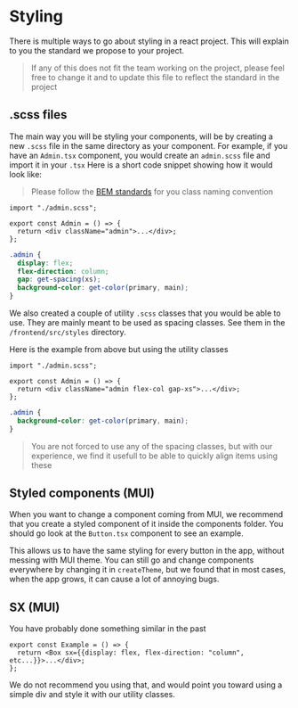 # Styling

There is multiple ways to go about styling in a react project.
This will explain to you the standard we propose to your project.

> If any of this does not fit the team working on the project, please feel free to change it and to update this file to reflect the standard in the project

## .scss files

The main way you will be styling your components, will be by creating a new `.scss` file in the same directory as your component.
For example, if you have an `Admin.tsx` component, you would create an `admin.scss` file and import it in your `.tsx`
Here is a short code snippet showing how it would look like:

> Please follow the [BEM standards](https://getbem.com/naming/) for you class naming convention

```tsx
import "./admin.scss";

export const Admin = () => {
  return <div className="admin">...</div>;
};
```

```scss
.admin {
  display: flex;
  flex-direction: column;
  gap: get-spacing(xs);
  background-color: get-color(primary, main);
}
```

We also created a couple of utility `.scss` classes that you would be able to use.
They are mainly meant to be used as spacing classes.
See them in the `/frontend/src/styles` directory.

Here is the example from above but using the utility classes

```tsx
import "./admin.scss";

export const Admin = () => {
  return <div className="admin flex-col gap-xs">...</div>;
};
```

```scss
.admin {
  background-color: get-color(primary, main);
}
```

> You are not forced to use any of the spacing classes, but with our experience, we find it usefull to be able to quickly align items using these

## Styled components (MUI)

When you want to change a component coming from MUI, we recommend that you create a styled component of it inside the components folder.
You should go look at the `Button.tsx` component to see an example.

This allows us to have the same styling for every button in the app, without messing with MUI theme.
You can still go and change components everywhere by changing it in `createTheme`, but we found that in most cases, when the app grows, it can cause a lot of annoying bugs.

## SX (MUI)

You have probably done something similar in the past

```tsx
export const Example = () => {
  return <Box sx={{display: flex, flex-direction: "column", etc...}}>...</div>;
};
```

We do not recommend you using that, and would point you toward using a simple div and style it with our utility classes.

